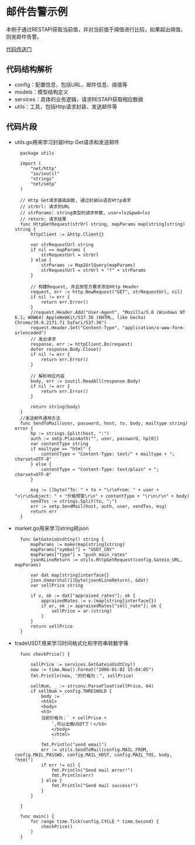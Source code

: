 # 邮件告警示例
本例子通过RESTAPI获取当前值，并对当前值于阈值进行比较，如果超出阈值，则发邮件告警。

[代码传送门](	/tradeUSDT)
## 代码结构解析
- config：配置信息，包括URL、邮件信息、阈值等
- models：模型结构定义
- services：具体的业务逻辑，请求RESTAPI获取相应数据
- utils：工具，包括Http请求封装、发送邮件等
## 代码片段
- utils.go用来学习封装Http Get请求和发送邮件

		package utils

		import (
			"net/http"
			"io/ioutil"
			"strings"
			"net/smtp"
		)
		
		// Http Get请求基础函数, 通过封装Go语言Http请求
		// strUrl: 请求的URL
		// strParams: string类型的请求参数, user=lxz&pwd=lxz
		// return: 请求结果
		func HttpGetRequest(strUrl string, mapParams map[string]string) string {
			httpClient := &http.Client{}
		
			var strRequestUrl string
			if nil == mapParams {
				strRequestUrl = strUrl
			} else {
				strParams := Map2UrlQuery(mapParams)
				strRequestUrl = strUrl + "?" + strParams
			}
		
			// 构建Request, 并且按官方要求添加Http Header
			request, err := http.NewRequest("GET", strRequestUrl, nil)
			if nil != err {
				return err.Error()
			}
			//request.Header.Add("User-Agent", "Mozilla/5.0 (Windows NT 6.1; WOW64) AppleWebKit/537.36 (KHTML, like Gecko) Chrome/39.0.2171.71 Safari/537.36")
			request.Header.Set("Content-Type", "application/x-www-form-urlencoded")
			// 发出请求
			response, err := httpClient.Do(request)
			defer response.Body.Close()
			if nil != err {
				return err.Error()
			}
		
			// 解析响应内容
			body, err := ioutil.ReadAll(response.Body)
			if nil != err {
				return err.Error()
			}
		
			return string(body)
		}
		//发送邮件通用方法
		func SendToMail(user, password, host, to, body, mailtype string) error {
			hp := strings.Split(host, ":")
			auth := smtp.PlainAuth("", user, password, hp[0])
			var contentType string
			if mailtype == "html" {
				contentType = "Content-Type: text/" + mailtype + "; charset=UTF-8"
			} else {
				contentType = "Content-Type: text/plain" + "; charset=UTF-8"
			}
		
			msg := []byte("To: " + to + "\r\nFrom: " + user + ">\r\nSubject: " + "价格预警\r\n" + contentType + "\r\n\r\n" + body)
			sendTos := strings.Split(to, ";")
			err := smtp.SendMail(host, auth, user, sendTos, msg)
			return err
		}
- market.go用来学习string转json
		
		func GetGateioUsdtCny() string {
			mapParams := make(map[string]string)
			mapParams["symbol"] = "USDT_CNY"
			mapParams["type"] = "push_main_rates"
			jsonKLineReturn := utils.HttpGetRequest(config.Gateio_URL, mapParams)
		
			var dat map[string]interface{}
			json.Unmarshal([]byte(jsonKLineReturn), &dat)
			var sellPrice string
		
			if v, ok := dat["appraised_rates"]; ok {
				appraisedRates := v.(map[string]interface{})
				if ar, ok := appraisedRates["sell_rate"]; ok {
					sellPrice = ar.(string)
				}
			}
			return sellPrice
		}
- tradeUSDT用来学习时间格式化和字符串转数字等

		func checkPrice() {
		
			sellPrice := services.GetGateioUsdtCny()
			now := time.Now().Format("2006-01-02 15:04:05")
			fmt.Println(now, "的价格为：", sellPrice)
		
			sellNum, _ := strconv.ParseFloat(sellPrice, 64)
			if sellNum > config.THRESHOLD {
				body := `
				<html>
				<body>
				<h3>
				当前价格为：` + sellPrice +
					`,可以出售USDT了！</h3>
					</body>
					</html>
					`
				fmt.Println("send email")
				err := utils.SendToMail(config.MAIL_FROM, config.MAIL_PASSWD, config.MAIL_HOST, config.MAIL_TOS, body, "html")
				if err != nil {
					fmt.Println("Send mail error!")
					fmt.Println(err)
				} else {
					fmt.Println("Send mail success!")
				}
			}
		
		}
		
		func main() {
			for range time.Tick(config.CYCLE * time.Second) {
				checkPrice()
			}
		}